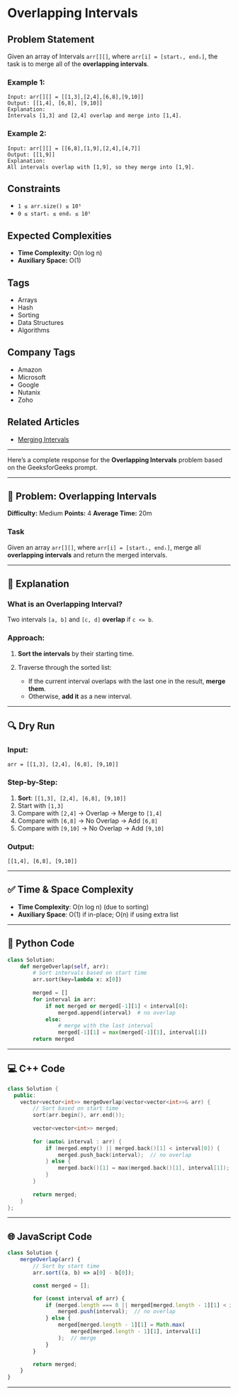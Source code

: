 # Overlapping Intervals  

## Problem Statement

Given an array of Intervals `arr[][]`, where `arr[i] = [startᵢ, endᵢ]`, the task is to merge all of the **overlapping intervals**.

### Example 1:
```
Input: arr[][] = [[1,3],[2,4],[6,8],[9,10]]
Output: [[1,4], [6,8], [9,10]]
Explanation: 
Intervals [1,3] and [2,4] overlap and merge into [1,4].
```

### Example 2:
```
Input: arr[][] = [[6,8],[1,9],[2,4],[4,7]]
Output: [[1,9]]
Explanation: 
All intervals overlap with [1,9], so they merge into [1,9].
```

## Constraints
- `1 ≤ arr.size() ≤ 10⁵`
- `0 ≤ startᵢ ≤ endᵢ ≤ 10⁵`

## Expected Complexities
- **Time Complexity:** O(n log n)
- **Auxiliary Space:** O(1)

## Tags

- Arrays
- Hash
- Sorting
- Data Structures
- Algorithms

## Company Tags

- Amazon
- Microsoft
- Google
- Nutanix
- Zoho

## Related Articles

- [Merging Intervals](https://www.geeksforgeeks.org/merging-intervals/)

---

Here’s a complete response for the **Overlapping Intervals** problem based on the GeeksforGeeks prompt.

---

## 📘 Problem: Overlapping Intervals

**Difficulty:** Medium
**Points:** 4
**Average Time:** 20m

### Task

Given an array `arr[][]`, where `arr[i] = [startᵢ, endᵢ]`, merge all **overlapping intervals** and return the merged intervals.

---

## 🧠 Explanation

### What is an Overlapping Interval?

Two intervals `[a, b]` and `[c, d]` **overlap** if `c <= b`.

### Approach:

1. **Sort the intervals** by their starting time.
2. Traverse through the sorted list:

   * If the current interval overlaps with the last one in the result, **merge them**.
   * Otherwise, **add it** as a new interval.

---

## 🔍 Dry Run

### Input:

```
arr = [[1,3], [2,4], [6,8], [9,10]]
```

### Step-by-Step:

1. **Sort**: `[[1,3], [2,4], [6,8], [9,10]]`
2. Start with `[1,3]`
3. Compare with `[2,4]` → Overlap → Merge to `[1,4]`
4. Compare with `[6,8]` → No Overlap → Add `[6,8]`
5. Compare with `[9,10]` → No Overlap → Add `[9,10]`

### Output:

```
[[1,4], [6,8], [9,10]]
```

---

## ✅ Time & Space Complexity

* **Time Complexity**: O(n log n) (due to sorting)
* **Auxiliary Space**: O(1) if in-place; O(n) if using extra list

---

## 🐍 Python Code

```python
class Solution:
    def mergeOverlap(self, arr):
        # Sort intervals based on start time
        arr.sort(key=lambda x: x[0])
        
        merged = []
        for interval in arr:
            if not merged or merged[-1][1] < interval[0]:
                merged.append(interval)  # no overlap
            else:
                # merge with the last interval
                merged[-1][1] = max(merged[-1][1], interval[1])
        return merged
```

---

## 💻 C++ Code

```cpp
class Solution {
  public:
    vector<vector<int>> mergeOverlap(vector<vector<int>>& arr) {
        // Sort based on start time
        sort(arr.begin(), arr.end());
        
        vector<vector<int>> merged;
        
        for (auto& interval : arr) {
            if (merged.empty() || merged.back()[1] < interval[0]) {
                merged.push_back(interval);  // no overlap
            } else {
                merged.back()[1] = max(merged.back()[1], interval[1]);  // merge
            }
        }
        
        return merged;
    }
};
```

---

## 🌐 JavaScript Code

```javascript
class Solution {
    mergeOverlap(arr) {
        // Sort by start time
        arr.sort((a, b) => a[0] - b[0]);

        const merged = [];

        for (const interval of arr) {
            if (merged.length === 0 || merged[merged.length - 1][1] < interval[0]) {
                merged.push(interval);  // no overlap
            } else {
                merged[merged.length - 1][1] = Math.max(
                    merged[merged.length - 1][1], interval[1]
                );  // merge
            }
        }

        return merged;
    }
}
```

---

